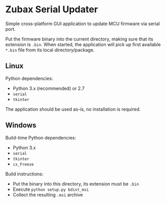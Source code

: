 # Zubax Serial Updater

Simple cross-platform GUI application to update MCU firmware via serial port.

Put the firmware binary into the current directory, making sure that its extension is `.bin`.
When started, the application will pick up first available `*.bin` file from its local directory/package.

## Linux

Python dependencies:

* Python 3.x (recommended) or 2.7
* `serial`
* `tkinter`

The application should be used as-is, no installation is required.

## Windows

Build-time Python dependencies:

* Python 3.x
* `serial`
* `tkinter`
* `cx_Freeze`

Build instructions:

* Put the binary into this directory, its extension must be `.bin`
* Execute `python setup.py bdist_msi`
* Collect the resulting `.msi` archive
